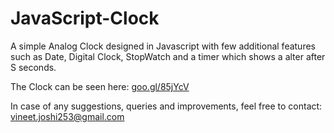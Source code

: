 # JavaScript-Clock
A simple Analog Clock designed in Javascript with few additional features such as Date, Digital Clock, StopWatch and a timer which shows a alter after S seconds. 

The Clock can be seen here:
<a href="goo.gl/85jYcV">goo.gl/85jYcV</a>

In case of any suggestions, queries and improvements, feel free to contact: vineet.joshi253@gmail.com

